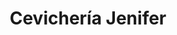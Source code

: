 ---
title: "Cevichería Jenifer"
url: /zona-19-ciudad-de-guatemala/cevicheria-jenifer/
shop: general
---